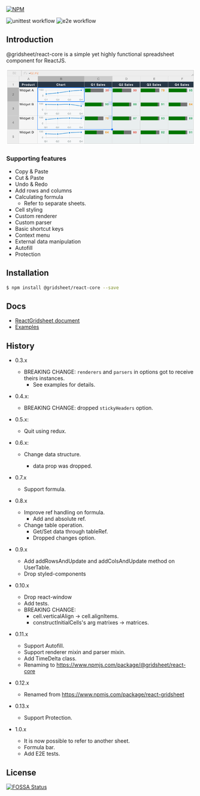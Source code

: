 [![NPM](https://nodei.co/npm/@gridsheet/react-core.png?mini=true)](https://www.npmjs.com/package/@gridsheet/react-core)

![unittest workflow](https://github.com/walkframe/gridsheet/actions/workflows/unittest.yaml/badge.svg?branch=master)
![e2e workflow](https://github.com/walkframe/gridsheet/actions/workflows/e2e.yaml/badge.svg?branch=master)

## Introduction

@gridsheet/react-core is a simple yet highly functional spreadsheet component for ReactJS.

![gridsheet](https://github.com/walkframe/gridsheet/raw/master/gridsheet.png)


### Supporting features

- Copy & Paste
- Cut & Paste
- Undo & Redo
- Add rows and columns
- Calculating formula
  - Refer to separate sheets.
- Cell styling
- Custom renderer
- Custom parser
- Basic shortcut keys
- Context menu
- External data manipulation
- Autofill
- Protection

## Installation

```sh
$ npm install @gridsheet/react-core --save
```

## Docs

- [ReactGridsheet document](https://docs.walkframe.com/products/gridsheet/react/)
- [Examples](https://docs.walkframe.com/products/gridsheet/examples/)

## History

- 0.3.x
  - BREAKING CHANGE: `renderers` and `parsers` in options got to receive theirs instances.
    - See examples for details.

- 0.4.x:
  - BREAKING CHANGE: dropped `stickyHeaders` option.

- 0.5.x:
  - Quit using redux.

- 0.6.x:

  - Change data structure.

    - data prop was dropped.

- 0.7.x
  - Support formula.

- 0.8.x
  - Improve ref handling on formula.
    - Add and absolute ref.
  - Change table operation.
    - Get/Set data through tableRef.
    - Dropped changes option.

- 0.9.x
  - Add addRowsAndUpdate and addColsAndUpdate method on UserTable.
  - Drop styled-components

- 0.10.x
  - Drop react-window
  - Add tests.
  - BREAKING CHANGE:
      - cell.verticalAlign -> cell.alignItems.
      - constructInitialCells's arg matrixes -> matrices.

- 0.11.x
  - Support Autofill.
  - Support renderer mixin and parser mixin.
  - Add TimeDelta class.
  - Renaming to https://www.npmjs.com/package/@gridsheet/react-core 

- 0.12.x
  - Renamed from https://www.npmjs.com/package/react-gridsheet

- 0.13.x
  - Support Protection.

- 1.0.x
  - It is now possible to refer to another sheet.
  - Formula bar.
  - Add E2E tests.

## License
[![FOSSA Status](https://app.fossa.com/api/projects/git%2Bgithub.com%2Fwalkframe%2Freact-gridsheet.svg?type=large)](https://app.fossa.com/projects/git%2Bgithub.com%2Fwalkframe%2Freact-gridsheet?ref=badge_large)
